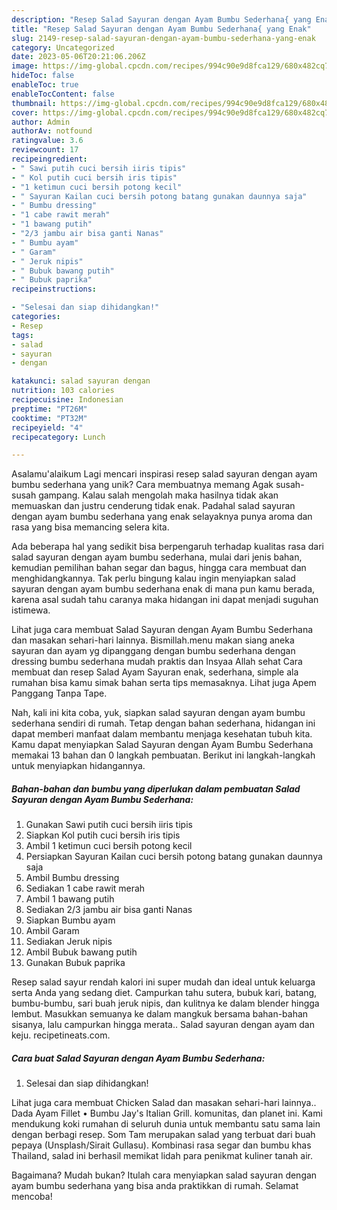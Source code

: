 ```yaml
---
description: "Resep Salad Sayuran dengan Ayam Bumbu Sederhana{ yang Enak"
title: "Resep Salad Sayuran dengan Ayam Bumbu Sederhana{ yang Enak"
slug: 2149-resep-salad-sayuran-dengan-ayam-bumbu-sederhana-yang-enak
category: Uncategorized
date: 2023-05-06T20:21:06.206Z
image: https://img-global.cpcdn.com/recipes/994c90e9d8fca129/680x482cq70/salad-sayuran-dengan-ayam-bumbu-sederhana-foto-resep-utama.jpg
hideToc: false
enableToc: true
enableTocContent: false
thumbnail: https://img-global.cpcdn.com/recipes/994c90e9d8fca129/680x482cq70/salad-sayuran-dengan-ayam-bumbu-sederhana-foto-resep-utama.jpg
cover: https://img-global.cpcdn.com/recipes/994c90e9d8fca129/680x482cq70/salad-sayuran-dengan-ayam-bumbu-sederhana-foto-resep-utama.jpg
author: Admin
authorAv: notfound
ratingvalue: 3.6
reviewcount: 17
recipeingredient:
- " Sawi putih cuci bersih iiris tipis"
- " Kol putih cuci bersih iris tipis"
- "1 ketimun cuci bersih potong kecil"
- " Sayuran Kailan cuci bersih potong batang gunakan daunnya saja"
- " Bumbu dressing"
- "1 cabe rawit merah"
- "1 bawang putih"
- "2/3 jambu air bisa ganti Nanas"
- " Bumbu ayam"
- " Garam"
- " Jeruk nipis"
- " Bubuk bawang putih"
- " Bubuk paprika"
recipeinstructions:

- "Selesai dan siap dihidangkan!"
categories:
- Resep
tags:
- salad
- sayuran
- dengan

katakunci: salad sayuran dengan 
nutrition: 103 calories
recipecuisine: Indonesian
preptime: "PT26M"
cooktime: "PT32M"
recipeyield: "4"
recipecategory: Lunch

---
```



Asalamu'alaikum Lagi mencari inspirasi resep salad sayuran dengan ayam bumbu sederhana yang unik? Cara membuatnya memang Agak susah-susah gampang. Kalau salah mengolah maka hasilnya tidak akan memuaskan dan justru cenderung tidak enak. Padahal salad sayuran dengan ayam bumbu sederhana yang enak selayaknya punya aroma dan rasa yang bisa memancing selera kita.


Ada beberapa hal yang sedikit bisa berpengaruh terhadap kualitas rasa dari salad sayuran dengan ayam bumbu sederhana, mulai dari jenis bahan, kemudian pemilihan bahan segar dan bagus, hingga cara membuat dan menghidangkannya. Tak perlu bingung kalau ingin menyiapkan salad sayuran dengan ayam bumbu sederhana enak di mana pun kamu berada, karena asal sudah tahu caranya maka hidangan ini dapat menjadi suguhan istimewa.

Lihat juga cara membuat Salad Sayuran dengan Ayam Bumbu Sederhana dan masakan sehari-hari lainnya. Bismillah.menu makan siang aneka sayuran dan ayam yg dipanggang dengan bumbu sederhana dengan dressing bumbu sederhana mudah praktis dan Insyaa Allah sehat Cara membuat dan resep Salad Ayam Sayuran enak, sederhana, simple ala rumahan bisa kamu simak bahan serta tips memasaknya. Lihat juga Apem Panggang Tanpa Tape.


Nah, kali ini kita coba, yuk, siapkan salad sayuran dengan ayam bumbu sederhana sendiri di rumah. Tetap dengan bahan sederhana, hidangan ini dapat memberi manfaat dalam membantu menjaga kesehatan tubuh kita. Kamu dapat menyiapkan Salad Sayuran dengan Ayam Bumbu Sederhana memakai 13 bahan dan 0 langkah pembuatan. Berikut ini langkah-langkah untuk menyiapkan hidangannya.

<!--inarticleads1-->

##### Bahan-bahan dan bumbu yang diperlukan dalam pembuatan Salad Sayuran dengan Ayam Bumbu Sederhana:

1. Gunakan  Sawi putih cuci bersih iiris tipis
1. Siapkan  Kol putih cuci bersih iris tipis
1. Ambil 1 ketimun cuci bersih potong kecil
1. Persiapkan  Sayuran Kailan cuci bersih potong batang gunakan daunnya saja
1. Ambil  Bumbu dressing
1. Sediakan 1 cabe rawit merah
1. Ambil 1 bawang putih
1. Sediakan 2/3 jambu air bisa ganti Nanas
1. Siapkan  Bumbu ayam
1. Ambil  Garam
1. Sediakan  Jeruk nipis
1. Ambil  Bubuk bawang putih
1. Gunakan  Bubuk paprika


Resep salad sayur rendah kalori ini super mudah dan ideal untuk keluarga serta Anda yang sedang diet. Campurkan tahu sutera, bubuk kari, batang, bumbu-bumbu, sari buah jeruk nipis, dan kulitnya ke dalam blender hingga lembut. Masukkan semuanya ke dalam mangkuk bersama bahan-bahan sisanya, lalu campurkan hingga merata.. Salad sayuran dengan ayam dan keju. recipetineats.com. 

<!--inarticleads2-->

##### Cara buat Salad Sayuran dengan Ayam Bumbu Sederhana:


1. Selesai dan siap dihidangkan!

Lihat juga cara membuat Chicken Salad dan masakan sehari-hari lainnya.. Dada Ayam Fillet • Bumbu Jay&#39;s Italian Grill. komunitas, dan planet ini. Kami mendukung koki rumahan di seluruh dunia untuk membantu satu sama lain dengan berbagi resep. Som Tam merupakan salad yang terbuat dari buah pepaya (Unsplash/Sirait Gullasu). Kombinasi rasa segar dan bumbu khas Thailand, salad ini berhasil memikat lidah para penikmat kuliner tanah air. 

Bagaimana? Mudah bukan? Itulah cara menyiapkan salad sayuran dengan ayam bumbu sederhana yang bisa anda praktikkan di rumah. Selamat mencoba!
